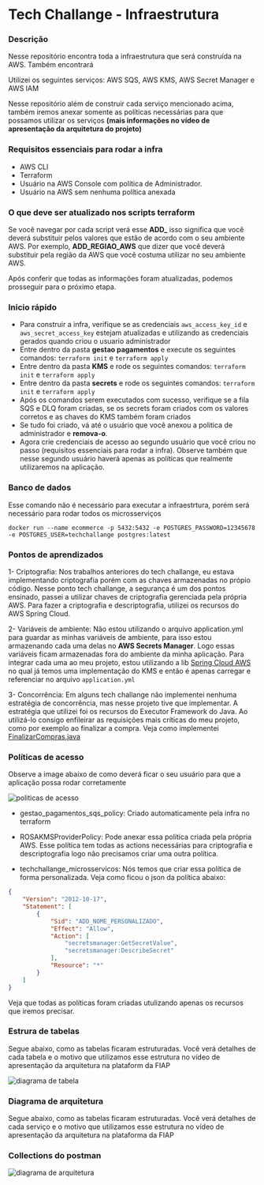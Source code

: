 # Tech Challange - Infraestrutura

### Descrição
Nesse repositório encontra toda a infraestrutura que será construída na AWS. Também encontrará 

Utilizei os seguintes serviços: AWS SQS, AWS KMS, AWS Secret Manager e AWS IAM

Nesse repositório além de construir cada serviço mencionado acima, também iremos anexar somente as políticas necessárias para que possamos utilizar os serviços **(mais informações no vídeo de apresentação da arquitetura do projeto)**

### Requisitos essenciais para rodar a infra
- AWS CLI
- Terraform
- Usuário na AWS Console com política de Administrador.
- Usuário na AWS sem nenhuma política anexada

### O que deve ser atualizado nos scripts terraform
Se você navegar por cada script verá esse **ADD_** isso significa que você deverá substituir pelos valores que estão de acordo com o seu ambiente AWS. Por exemplo, **ADD_REGIAO_AWS** que dizer que você deverá substituir pela região da AWS que você
costuma utilizar no seu ambiente AWS.

Após conferir que todas as informações foram atualizadas, podemos prosseguir para o próximo etapa.
 
### Inicio rápido

- Para construir a infra, verifique se as credenciais `aws_access_key_id` e `aws_secret_access_key` estejam atualizadas e utilizando as credenciais gerados quando criou o usuario administrador
- Entre dentro da pasta **gestao pagamentos** e execute os seguintes comandos: `terraform init` e `terraform apply`
- Entre dentro da pasta **KMS** e rode os seguintes comandos: `terraform init` e `terraform apply`
- Entre dentro da pasta **secrets** e rode os seguintes comandos: `terraform init` e `terraform apply`
- Após os comandos serem executados com sucesso, verifique se a fila SQS e DLQ foram criadas, se os secrets foram criados com os valores corretos e as chaves do KMS também foram criados
- Se tudo foi criado, vá até o usuário que você anexou a politica de administrador e **remova-o**.
- Agora crie credenciais de acesso ao segundo usuário que você criou no passo (requisitos essenciais para rodar a infra). Observe também que nesse segundo usuário haverá apenas as políticas que realmente utilizaremos na aplicação.

### Banco de dados 
Esse comando não é necessário para executar a infraestrtura, porém será necessário para rodar todos os microsserviços

`docker run --name ecommerce -p 5432:5432 -e POSTGRES_PASSWORD=12345678 -e POSTGRES_USER=techchallange postgres:latest`


### Pontos de aprendizados

1- Criptografia: Nos trabalhos anteriores do tech challange, eu estava implementando criptografia porém com as chaves armazenadas no própio código. Nesse ponto tech challange, a segurança é um dos pontos ensinado, passei a utilizar chaves de criptografia gerenciada pela própria AWS. Para fazer a criptografia e descriptografia, utilizei os recursos do AWS Spring Cloud. 

2- Variáveis de ambiente: Não estou utilizando o arquivo application.yml para guardar as minhas variáveis de ambiente, para isso estou armazenando cada uma delas no **AWS Secrets Manager**. Logo essas variáveis ficam armazenadas fora do ambiente da minha aplicação. Para integrar cada uma ao meu projeto, estou utilizando a lib [Spring Cloud AWS](https://github.com/awspring/spring-cloud-aws) no qual já temos uma implementação do KMS e então é apenas carregar e referenciar no arquivo `application.yml`

3- Concorrência: Em alguns tech challange não implementei nenhuma estratégia de concorrência, mas nesse projeto tive que implementar. A estratégia que utilizei foi os recursos do Executor Framework do Java. Ao utilizá-lo consigo enfileirar as requisições mais críticas do meu projeto, como por exemplo ao finalizar a compra. Veja como implementei [FinalizarCompras.java](https://github.com/JonasBarros1998/postech-gestao-de-produtos/blob/167688036fde03430adf62d7f319a3755d41db5b/src/main/java/com/fiap/postechgestaoprodutos/aplicacao/FinalizarCompras.java#L43) 

### Políticas de acesso
Observe a image abaixo de como deverá ficar o seu usuário para que a aplicação possa rodar corretamente

![politicas de acesso](https://firebasestorage.googleapis.com/v0/b/app-english-class.appspot.com/o/Screenshot%20from%202024-03-24%2023-28-38.png?alt=media&token=d1a5e0ca-8a28-49ea-bc17-545069e22381)

- gestao_pagamentos_sqs_policy: Criado automaticamente pela infra no terraform
  
- ROSAKMSProviderPolicy: Pode anexar essa política criada pela própria AWS. Esse política tem todas as actions necessárias para criptografia e descriptografia logo não precisamos criar uma outra política.
  
- techchallange_microsservicos: Nós temos que criar essa política de forma personalizada. Veja como ficou o json da política abaixo:
  
``` json
{
    "Version": "2012-10-17",
    "Statement": [
        {
            "Sid": "ADD_NOME_PERSONALIZADO",
            "Effect": "Allow",
            "Action": [
                "secretsmanager:GetSecretValue",
                "secretsmanager:DescribeSecret"
            ],
            "Resource": "*"
        }
    ]
}
```

Veja que todas as políticas foram criadas utulizando apenas os recursos que iremos precisar. 


### Estrura de tabelas
Segue abaixo, como as tabelas ficaram estruturadas. Você verá detalhes de cada tabela e o motivo que utilizamos esse estrutura no vídeo de apresentação da arquitetura na plataform da FIAP

![diagrama de tabela](https://firebasestorage.googleapis.com/v0/b/app-english-class.appspot.com/o/Fase-5-tabelas.drawio.png?alt=media&token=8bd71988-7233-4b20-a9d6-88e9e2582fd6)


### Diagrama de arquitetura
Segue abaixo, como as tabelas ficaram estruturadas. Você verá detalhes de cada serviço e o motivo que utilizamos esse estrutura no vídeo de apresentação da arquitetura na plataforma da FIAP

### Collections do postman
[]()

![diagrama de arquitetura](https://firebasestorage.googleapis.com/v0/b/app-english-class.appspot.com/o/Fase-5-Diagrama-de-Arquitetura.drawio.png?alt=media&token=16d3247c-58d4-4411-aeda-65bbe68975fc)



